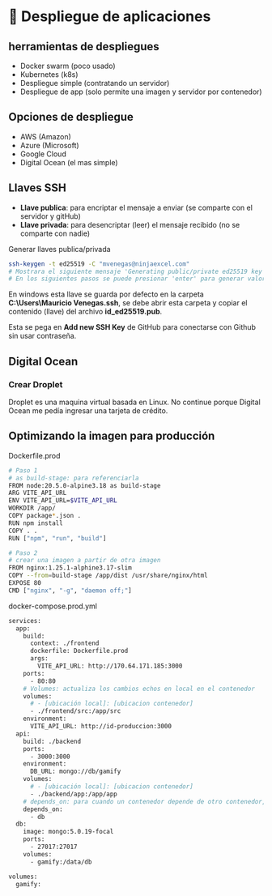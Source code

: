 # 🐋 Despliegue de aplicaciones

## herramientas de despliegues

- Docker swarm (poco usado)
- Kubernetes (k8s)
- Despliegue simple (contratando un servidor)
- Despliegue de app (solo permite una imagen y servidor por contenedor)

## Opciones de despliegue

- AWS (Amazon)
- Azure (Microsoft)
- Google Cloud
- Digital Ocean (el mas simple)

## Llaves SSH

- **Llave publica**: para encriptar el mensaje a enviar (se comparte con el servidor y gitHub)
- **Llave privada**: para desencriptar (leer) el mensaje recibido (no se comparte con nadie)

Generar llaves publica/privada

```sh
ssh-keygen -t ed25519 -C "mvenegas@ninjaexcel.com"
# Mostrara el siguiente mensaje 'Generating public/private ed25519 key pair'
# En los siguientes pasos se puede presionar 'enter' para generar valor por defecto
```

En windows esta llave se guarda por defecto en la carpeta **C:\Users\Mauricio Venegas\.ssh**, se debe abrir esta carpeta y copiar el contenido (llave) del archivo **id_ed25519.pub**.

Esta se pega en **Add new SSH Key** de GitHub para conectarse con Github sin usar contraseña.

## Digital Ocean

### Crear Droplet

Droplet es una maquina virtual basada en Linux.
No continue porque Digital Ocean me pedía ingresar una tarjeta de crédito.

## Optimizando la imagen para producción

Dockerfile.prod

```sh
# Paso 1
# as build-stage: para referenciarla
FROM node:20.5.0-alpine3.18 as build-stage
ARG VITE_API_URL
ENV VITE_API_URL=$VITE_API_URL
WORKDIR /app/
COPY package*.json .
RUN npm install
COPY . .
RUN ["npm", "run", "build"]

# Paso 2
# crear una imagen a partir de otra imagen
FROM nginx:1.25.1-alphine3.17-slim
COPY --from=build-stage /app/dist /usr/share/nginx/html
EXPOSE 80
CMD ["nginx", "-g", "daemon off;"]
```

docker-compose.prod.yml

```sh
services:
  app:
    build:
      context: ./frontend
      dockerfile: Dockerfile.prod
      args:
        VITE_API_URL: http://170.64.171.185:3000
    ports:
      - 80:80
    # Volumes: actualiza los cambios echos en local en el contenedor
    volumes:
      # - [ubicación local]: [ubicacion contenedor]
      - ./frontend/src:/app/src
    environment:
      VITE_API_URL: http://id-produccion:3000
  api:
    build: ./backend
    ports:
      - 3000:3000
    environment:
      DB_URL: mongo://db/gamify
    volumes:
      # - [ubicación local]: [ubicacion contenedor]
      - ./backend/app:/app/app
    # depends_on: para cuando un contenedor depende de otro contenedor, ejecuta primero api y despues db
    depends_on:
      - db
  db:
    image: mongo:5.0.19-focal
    ports:
      - 27017:27017
    volumes:
      - gamify:/data/db

volumes:
  gamify:
```
